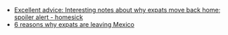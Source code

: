 
- [Excellent advice: Interesting notes about why expats move back home; spoiler alert - homesick](https://www.youtube.com/watch?v=20bCBZruVp4)
- [6 reasons why expats are leaving Mexico](https://www.youtube.com/watch?v=6J_gmHoagK0)
